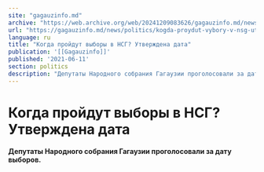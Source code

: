 ```yaml
---
site: "gagauzinfo.md"
archive: "https://web.archive.org/web/20241209083626/gagauzinfo.md/news/politics/kogda-proydut-vybory-v-nsg-utverzhdena-data"
url: "https://gagauzinfo.md/news/politics/kogda-proydut-vybory-v-nsg-utverzhdena-data"
language: ru
title: "Когда пройдут выборы в НСГ? Утверждена дата"
publication: '[[Gagauzinfo]]'
published: '2021-06-11'
section: politics
description: "Депутаты Народного собрания Гагаузии проголосовали за дату выборов."
---
```


# Когда пройдут выборы в НСГ? Утверждена дата

**Депутаты Народного собрания Гагаузии проголосовали за дату выборов.**